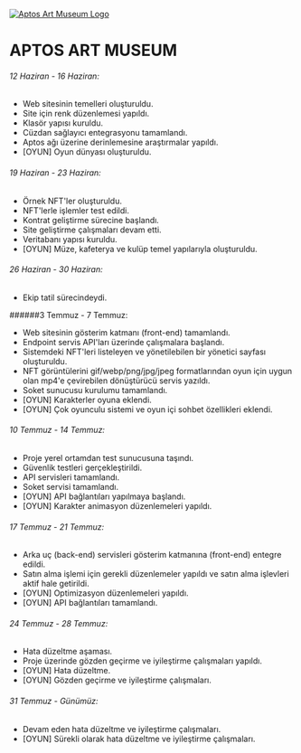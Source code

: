 

[![Aptos Art Museum Logo](https://i.hizliresim.com/mhqdx0v.png "Aptos Art Museum Logo")](http://aptosartmuseum.online "Aptos Art Museum Logo")


# APTOS ART MUSEUM  

###### 12 Haziran - 16 Haziran:

- Web sitesinin temelleri oluşturuldu.
- Site için renk düzenlemesi yapıldı.
- Klasör yapısı kuruldu.
- Cüzdan sağlayıcı entegrasyonu tamamlandı.
- Aptos ağı üzerine derinlemesine araştırmalar yapıldı.
- [OYUN] Oyun dünyası oluşturuldu.


###### 19 Haziran - 23 Haziran:

- Örnek NFT'ler oluşturuldu.
- NFT'lerle işlemler test edildi.
- Kontrat geliştirme sürecine başlandı.
- Site geliştirme çalışmaları devam etti.
- Veritabanı yapısı kuruldu.
- [OYUN] Müze, kafeterya ve kulüp temel yapılarıyla oluşturuldu.


###### 26 Haziran - 30 Haziran:
- Ekip tatil sürecindeydi.

######3 Temmuz - 7 Temmuz:

- Web sitesinin gösterim katmanı (front-end) tamamlandı.
- Endpoint servis API'ları üzerinde çalışmalara başlandı.
- Sistemdeki NFT'leri listeleyen ve yönetilebilen bir yönetici sayfası oluşturuldu.
- NFT görüntülerini gif/webp/png/jpg/jpeg formatlarından oyun için uygun olan mp4'e çevirebilen dönüştürücü servis yazıldı.
- Soket sunucusu kurulumu tamamlandı.
- [OYUN] Karakterler oyuna eklendi.
- [OYUN] Çok oyunculu sistemi ve oyun içi sohbet özellikleri eklendi.

###### 10 Temmuz - 14 Temmuz:
- Proje yerel ortamdan test sunucusuna taşındı.
- Güvenlik testleri gerçekleştirildi.
- API servisleri tamamlandı.
- Soket servisi tamamlandı.
- [OYUN] API bağlantıları yapılmaya başlandı.
- [OYUN] Karakter animasyon düzenlemeleri yapıldı.

###### 17 Temmuz - 21 Temmuz:
- Arka uç (back-end) servisleri gösterim katmanına (front-end) entegre edildi.
- Satın alma işlemi için gerekli düzenlemeler yapıldı ve satın alma işlevleri aktif hale getirildi.
- [OYUN] Optimizasyon düzenlemeleri yapıldı.
- [OYUN] API bağlantıları tamamlandı.

###### 24 Temmuz - 28 Temmuz:
- Hata düzeltme aşaması.
- Proje üzerinde gözden geçirme ve iyileştirme çalışmaları yapıldı.
- [OYUN] Hata düzeltme.
- [OYUN] Gözden geçirme ve iyileştirme çalışmaları.

###### 31 Temmuz - Günümüz:
- Devam eden hata düzeltme ve iyileştirme çalışmaları.
- [OYUN] Sürekli olarak hata düzeltme ve iyileştirme çalışmaları.


